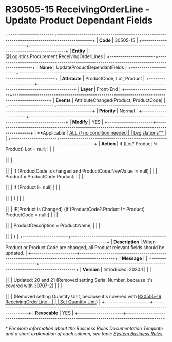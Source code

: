 ﻿---
erp.type: front-end-business-rule
erp.entity: Logistics.Procurement.ReceivingOrderLines
---

# R30505-15 ReceivingOrderLine - Update Product Dependant Fields
+----------------------+-----------------------------------------------------------------------------------------------+
| **Code**             | 30505-15                                                                                      |
+----------------------+-----------------------------------------------------------------------------------------------+
| **Entity**           | @Logistics.Procurement.ReceivingOrderLines                                                    |
+----------------------+-----------------------------------------------------------------------------------------------+
| **Name**             | UpdateProductDependantFields                                                                  |
+----------------------+-----------------------------------------------------------------------------------------------+
| **Attribute**        | ProductCode, Lot, Product                                                                     |
+----------------------+-----------------------------------------------------------------------------------------------+
| **Layer**            | Front-End                                                                                     |
+----------------------+-----------------------------------------------------------------------------------------------+
| **Events**           | AttributeChanged(Product, ProductCode)                                                        |
+----------------------+-----------------------------------------------------------------------------------------------+
| **Priority**         | Normal                                                                                        |
+----------------------+-----------------------------------------------------------------------------------------------+
| **Modify**           | YES                                                                                           |
+----------------------+-----------------------------------------------------------------------------------------------+
| **Applicable         | [ALL // no condition needed                                                                   |
| Legislations**       | ](xref:applicable-legislations)                                                               |
+----------------------+-----------------------------------------------------------------------------------------------+
| **Action**           | if (Lot?.Product != Product) Lot = null;                                                      |
|                      | <br/><br/>                                                                                    |
|                      | <br/><br/>                                                                                    |
|                      | if (ProductCode is changed and ProductCode.NewValue != null)                                  |
|                      | Product = ProductCode.Product;                                                                |
|                      | <br/><br/>                                                                                    |
|                      | if (Product != null)                                                                          |
|                      | <br/><br/>                                                                                    |
|                      | {                                                                                             |
|                      | <br/><br/>                                                                                    |
|                      | IF(Product is Changed) {if (ProductCode?.Product != Product) ProductCode = null;}             |
|                      | <br/><br/>                                                                                    |
|                      | ProductDescription = Product.Name;                                                            |
|                      | <br/><br/>                                                                                    |
|                      | }                                                                                             |
+----------------------+-----------------------------------------------------------------------------------------------+
| **Description**      | When Product or Product Code are changed, all Product relevant fields should be updated.      |
+----------------------+-----------------------------------------------------------------------------------------------+
| **Message**          |                                                                                               |
+----------------------+-----------------------------------------------------------------------------------------------+
| **Version**          | Introduced: 2020.1                                                                            |
|                      | <br/><br/>                                                                                    |
|                      | Updated: 20 and 21 (Removed setting Serial Number, because it\'s covered with 30707-2)        |
|                      | <br/><br/>                                                                                    |
|                      | (Removed setting Quantity Unit, because it\'s covered with [R30505-16 ReceivingOrderLine -    |
|                      | Set Quantity Unit](R30505-16.md))                                                             |
+----------------------+-----------------------------------------------------------------------------------------------+
| **Revocable**        | YES                                                                                           |
+----------------------+-----------------------------------------------------------------------------------------------+

*\* For more information about the Business Rules Documentation Template and a short explanation of each column, see
topic [System Business Rules](../templates/template-description-system-business-rules.md).*
